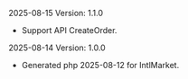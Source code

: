 2025-08-15 Version: 1.1.0
- Support API CreateOrder.


2025-08-14 Version: 1.0.0
- Generated php 2025-08-12 for IntlMarket.

